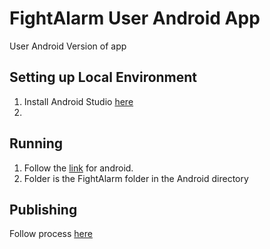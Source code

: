# FightAlarm User Android App
User Android Version of app

## Setting up Local Environment
1. Install Android Studio [here](https://developer.android.com/studio/install)
2. 

## Running
1. Follow the [link](https://abhiandroid.com/androidstudio/open-project) for android.
2. Folder is the FightAlarm folder in the Android directory

## Publishing
Follow process [here](https://medium.com/mindorks/upload-your-first-android-app-on-play-store-step-by-step-ee0de9123ac0)